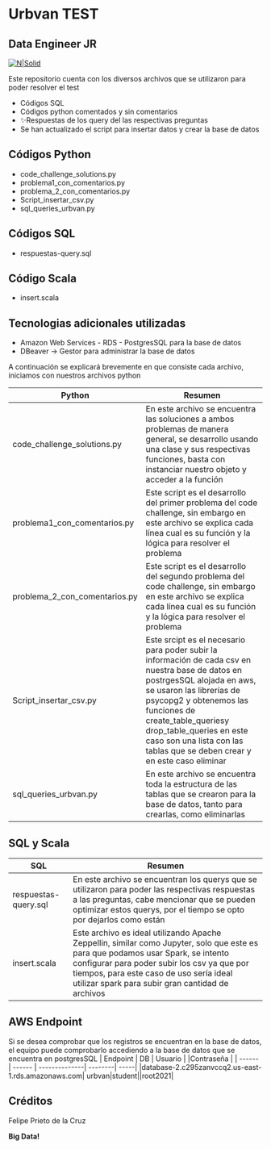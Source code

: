 # Urbvan TEST 
## Data Engineer JR

[![N|Solid](https://cdn-images-1.medium.com/max/1200/1*7NVWswT3PWnDx9p99p_0ZA.png)](https://nodesource.com/products/nsolid)



Este repositorio cuenta con los diversos archivos que se utilizaron para poder resolver el test

- Códigos SQL
- Códigos python comentados y sin comentarios
- ✨Respuestas de los query del las respectivas preguntas
- Se han actualizado el script para insertar datos y crear la base de datos

## Códigos Python

- code_challenge_solutions.py
- problema1_con_comentarios.py
- problema_2_con_comentarios.py
- Script_insertar_csv.py
- sql_queries_urbvan.py

## Códigos SQL
- respuestas-query.sql

## Código Scala
- insert.scala


## Tecnologias adicionales utilizadas
- Amazon Web Services - RDS - PostgresSQL para la base de datos
- DBeaver -> Gestor para administrar la base de datos

A continuación se explicará brevemente en que consiste cada archivo, iniciamos con nuestros archivos python


| Python | Resumen |
| ------ | ------ |
| code_challenge_solutions.py | En este archivo se encuentra las soluciones a ambos problemas de manera general, se desarrollo usando una clase y sus respectivas funciones, basta con instanciar nuestro objeto y acceder a la función |
| problema1_con_comentarios.py | Este script es el desarrollo del primer problema del code challenge, sin embargo en este archivo se explica cada línea cual es su función y la lógica para resolver el problema |
| problema_2_con_comentarios.py |Este script es el desarrollo del segundo problema del code challenge, sin embargo en este archivo se explica cada línea cual es su función y la lógica para resolver el problema  |
| Script_insertar_csv.py | Este srcipt es el necesario para poder subir la información de cada csv en nuestra base de datos en postrgesSQL alojada en aws, se usaron las librerías de psycopg2 y obtenemos las funciones de create_table_queriesy drop_table_queries en este caso son una lista con las tablas que se deben crear y en este caso eliminar |
| sql_queries_urbvan.py | En este archivo se encuentra toda la estructura de las tablas que se crearon para la base de datos, tanto para crearlas, como eliminarlas |

## SQL y Scala

| SQL | Resumen |
| ------ | ------ |
| respuestas-query.sql | En este archivo se encuentran los querys que se utilizaron para poder las respectivas respuestas a las preguntas, cabe mencionar que se pueden optimizar estos querys, por el tiempo se opto por dejarlos como están |
| insert.scala | Este archivo es ideal utilizando Apache Zeppellin, similar como Jupyter, solo que este es para que podamos usar Spark, se intento configurar para poder subir los csv ya que por tiempos, para este caso de uso sería ideal utilizar spark para subir gran cantidad de archivos |




## AWS Endpoint
Si se desea comprobar que los registros se encuentran en la base de datos, el equipo puede comprobarlo accediendo a la base de datos que se encuentra en postgresSQL
| Endpoint | DB | Usuario | |Contraseña |
| ------ | ------ | --------------| --------| -----|
|database-2.c295zanvccq2.us-east-1.rds.amazonaws.com| urbvan|student||root2021|



## Créditos

Felipe Prieto de la Cruz

**Big Data!**
